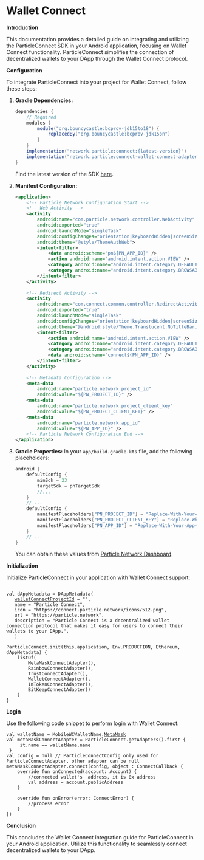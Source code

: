 # Wallet Connect

**Introduction**

This documentation provides a detailed guide on integrating and utilizing the ParticleConnect SDK in your Android application, focusing on Wallet Connect functionality. ParticleConnect simplifies the connection of decentralized wallets to your DApp through the Wallet Connect protocol.

**Configuration**

To integrate ParticleConnect into your project for Wallet Connect, follow these steps:

1.  **Gradle Dependencies:**

    ```gradle
    dependencies {
        // Required
        modules {
            module("org.bouncycastle:bcprov-jdk15to18") {
                replacedBy("org.bouncycastle:bcprov-jdk15on")
            }
        }
        implementation("network.particle:connect:{latest-version}")
        implementation("network.particle:connect-wallet-connect-adapter:{latest-version}")
    }
    ```

    Find the latest version of the SDK [here](https://search.maven.org/search?q=g:network.particle).
2.  **Manifest Configuration:**

    ```xml
    <application>
        <!-- Particle Network Configuration Start -->
        <!-- Web Activity -->
        <activity
            android:name="com.particle.network.controller.WebActivity"
            android:exported="true"
            android:launchMode="singleTask"
            android:configChanges="orientation|keyboardHidden|screenSize"
            android:theme="@style/ThemeAuthWeb">
            <intent-filter>
                <data android:scheme="pn${PN_APP_ID}" />
                <action android:name="android.intent.action.VIEW" />
                <category android:name="android.intent.category.DEFAULT" />
                <category android:name="android.intent.category.BROWSABLE" />
            </intent-filter>
        </activity>
        
        <!-- Redirect Activity -->
        <activity
            android:name="com.connect.common.controller.RedirectActivity"
            android:exported="true"
            android:launchMode="singleTask"
            android:configChanges="orientation|keyboardHidden|screenSize"
            android:theme="@android:style/Theme.Translucent.NoTitleBar.Fullscreen">
            <intent-filter>
                <action android:name="android.intent.action.VIEW" />
                <category android:name="android.intent.category.DEFAULT" />
                <category android:name="android.intent.category.BROWSABLE" />
                <data android:scheme="connect${PN_APP_ID}" />
            </intent-filter>
        </activity>
    ​
        <!-- Metadata Configuration -->
        <meta-data
            android:name="particle.network.project_id"
            android:value="${PN_PROJECT_ID}" />
        <meta-data
            android:name="particle.network.project_client_key"
            android:value="${PN_PROJECT_CLIENT_KEY}" />
        <meta-data
            android:name="particle.network.app_id"
            android:value="${PN_APP_ID}" />
        <!-- Particle Network Configuration End -->
    </application>
    ```
3.  **Gradle Properties:** In your `app/build.gradle.kts` file, add the following placeholders:

    ```gradle
    android {
        defaultConfig {
            minSdk = 23
            targetSdk = pnTargetSdk
            //...
        }
        // ...
        defaultConfig {
            manifestPlaceholders["PN_PROJECT_ID"] = "Replace-With-Your-Project-ID"
            manifestPlaceholders["PN_PROJECT_CLIENT_KEY"] = "Replace-With-Your-Project-Client-Key"
            manifestPlaceholders["PN_APP_ID"] = "Replace-With-Your-App-ID"
        }
        // ...
    }
    ```

    You can obtain these values from [Particle Network Dashboard](https://dashboard.particle.network/).

**Initialization**

Initialize ParticleConnect in your application with Wallet Connect support:

<pre><code>
val dAppMetadata = DAppMetadata(
   <a data-footnote-ref href="#user-content-fn-1">walletConnectProjectId</a> = "",
   name = "Particle Connect",
   icon = "https://connect.particle.network/icons/512.png",
   url = "https://particle.network",
   description = "Particle Connect is a decentralized wallet connection protocol that makes it easy for users to connect their wallets to your DApp.",
   )
​
ParticleConnect.init(this.application, Env.PRODUCTION, Ethereum, dAppMetadata) {
    listOf(
        MetaMaskConnectAdapter(),
        RainbowConnectAdapter(),
        TrustConnectAdapter(),
        WalletConnectAdapter(),
        ImTokenConnectAdapter(),
        BitKeepConnectAdapter()
    )
}
</code></pre>

**Login**

Use the following code snippet to perform login with Wallet Connect:

<pre class="language-kotlin"><code class="lang-kotlin">val walletName = MobileWCWalletName.<a data-footnote-ref href="#user-content-fn-2">MetaMask</a>
val metaMaskConnectAdapter = ParticleConnect.getAdapters().first {
     it.name == walletName.name 
 }
val config = null // ParticleConnectConfig only used for ParticleConnectAdapter, other adapter can be null
metaMaskConnectAdapter.connect(config, object : ConnectCallback {
    override fun onConnected(account: Account) {
        //connected wallet's  address, it is 0x address
        val address = account.publicAddress
    }

    override fun onError(error: ConnectError) {
        //process error
    }
})
</code></pre>

**Conclusion**

This concludes the Wallet Connect integration guide for ParticleConnect in your Android application. Utilize this functionality to seamlessly connect decentralized wallets to your DApp.

[^1]: get it from [https://walletconnect.com/](https://walletconnect.com/)

[^2]: ```
    ImToken
    BitKeep
    Trust
    Rainbow
    WalletConnect
    ```

